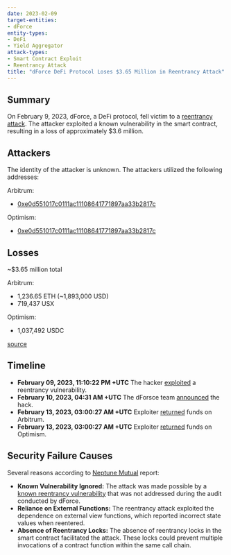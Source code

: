 ```yaml
---
date: 2023-02-09
target-entities: 
- dForce
entity-types:
- DeFi
- Yield Aggregator
attack-types:
- Smart Contract Exploit
- Reentrancy Attack
title: "dForce DeFi Protocol Loses $3.65 Million in Reentrancy Attack"
---
```


## Summary

On February 9, 2023, dForce, a DeFi protocol, fell victim to a [reentrancy attack](https://twitter.com/dForcenet/status/1623904209161830401). The attacker exploited a known vulnerability in the smart contract, resulting in a loss of approximately $3.6 million.

## Attackers

The identity of the attacker is unknown. The attackers utilized the following addresses:

Arbitrum:
- [0xe0d551017c0111ac11108641771897aa33b2817c](https://arbiscan.io/address/0xe0d551017c0111ac11108641771897aa33b2817c)

Optimism:
- [0xe0d551017c0111ac11108641771897aa33b2817c](https://optimistic.etherscan.io/address/0xe0d551017c0111ac11108641771897aa33b2817c)

## Losses

~$3.65 million total

Arbitrum:
- 1,236.65 ETH (~1,893,000 USD)
- 719,437 USX

Optimism:
- 1,037,492 USDC

[source](https://twitter.com/peckshield/status/1623902441992523776)

## Timeline

- **February 09, 2023, 11:10:22 PM +UTC** The hacker [exploited](https://arbiscan.io/tx/0x5db5c2400ab56db697b3cc9aa02a05deab658e1438ce2f8692ca009cc45171dd) a reentrancy vulnerability.
- **February 10, 2023, 04:31 AM +UTC** The dForsce team [announced](https://twitter.com/dForcenet/status/1623904209161830401) the hack.
- **February 13, 2023, 03:00:27 AM +UTC** Exploiter [returned](https://arbiscan.io/tx/0x97f7510ade6118552e9d206b5441b13ba1c8910fdd4f82fcf7482de2cf340ecb) funds on Arbitrum.
- **February 13, 2023, 03:00:27 AM +UTC** Exploiter [returned](https://optimistic.etherscan.io/tx/0x3024a206b93fe748e5bac7f2e80974a453cda755c0d03404275d276e31ad0d77) funds on Optimism.

## Security Failure Causes

Several reasons according to [Neptune Mutual](https://neptunemutual.com/blog/taking-a-closer-look-at-dforce-exploit) report:
- **Known Vulnerability Ignored:** The attack was made possible by a [known reentrancy vulnerability](https://chainsecurity.com/curve-lp-oracle-manipulation-post-mortem/) that was not addressed during the audit conducted by dForce.
- **Reliance on External Functions:** The reentrancy attack exploited the dependence on external view functions, which reported incorrect state values when reentered.
- **Absence of Reentrancy Locks:** The absence of reentrancy locks in the smart contract facilitated the attack. These locks could prevent multiple invocations of a contract function within the same call chain.
